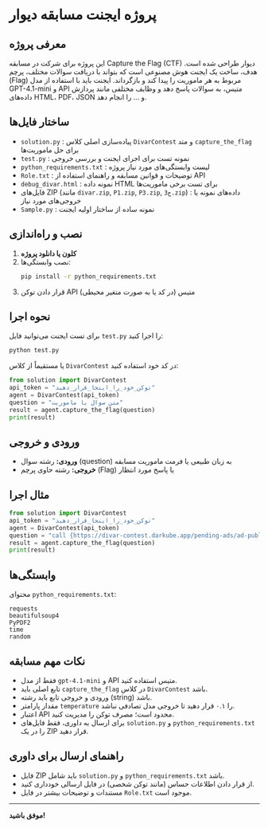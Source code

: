 # پروژه ایجنت مسابقه دیوار

## معرفی پروژه
این پروژه برای شرکت در مسابقه Capture the Flag (CTF) دیوار طراحی شده است. هدف، ساخت یک ایجنت هوش مصنوعی است که بتواند با دریافت سوالات مختلف، پرچم (Flag) مربوط به هر ماموریت را پیدا کند و بازگرداند. ایجنت باید با استفاده از مدل GPT-4.1-mini و API متیس، به سوالات پاسخ دهد و وظایف مختلفی مانند پردازش داده‌های HTML، PDF، JSON و ... را انجام دهد.

## ساختار فایل‌ها
- `solution.py` : پیاده‌سازی اصلی کلاس `DivarContest` و متد `capture_the_flag` برای حل ماموریت‌ها
- `test.py` : نمونه تست برای اجرای ایجنت و بررسی خروجی
- `python_requirements.txt` : لیست وابستگی‌های مورد نیاز پروژه
- `Role.txt` : توضیحات و قوانین مسابقه و راهنمای استفاده از API
- `debug_divar.html` : نمونه داده HTML برای تست برخی ماموریت‌ها
- فایل‌های ZIP (مانند `divar.zip`, `P1.zip`, `P3.zip`, `ح3.zip`) : داده‌های نمونه یا خروجی‌های مورد نیاز
- `Sample.py` : نمونه ساده از ساختار اولیه ایجنت

## نصب و راه‌اندازی
1. **کلون یا دانلود پروژه**
2. نصب وابستگی‌ها:
   ```bash
   pip install -r python_requirements.txt
   ```
3. قرار دادن توکن API متیس (در کد یا به صورت متغیر محیطی)

## نحوه اجرا
برای تست ایجنت می‌توانید فایل `test.py` را اجرا کنید:
```bash
python test.py
```
یا مستقیماً از کلاس `DivarContest` در کد خود استفاده کنید:
```python
from solution import DivarContest
api_token = "توکن_خود_را_اینجا_قرار_دهید"
agent = DivarContest(api_token)
question = "متن سوال یا ماموریت"
result = agent.capture_the_flag(question)
print(result)
```

## ورودی و خروجی
- **ورودی:** رشته سوال (question) به زبان طبیعی یا فرمت ماموریت مسابقه
- **خروجی:** رشته حاوی پرچم (Flag) یا پاسخ مورد انتظار

## مثال اجرا
```python
from solution import DivarContest
api_token = "توکن_خود_را_اینجا_قرار_دهید"
agent = DivarContest(api_token)
question = "call {https://divar-contest.darkube.app/pending-ads/ad-public-931582.json} and fetch the pending ads, review the fetched ads and choose the correct tag for each one. It is guaranteed that only one of the issues exists in the ads."
result = agent.capture_the_flag(question)
print(result)
```

## وابستگی‌ها
محتوای `python_requirements.txt`:
```
requests
beautifulsoup4
PyPDF2
time
random
```

## نکات مهم مسابقه
- فقط از مدل `gpt-4.1-mini` و API متیس استفاده کنید.
- تابع اصلی باید `capture_the_flag` در کلاس `DivarContest` باشد.
- ورودی و خروجی تابع باید رشته (string) باشد.
- مقدار پارامتر `temperature` را ۰.۱ قرار دهید تا خروجی مدل تصادفی نباشد.
- اعتبار API محدود است؛ مصرف توکن را مدیریت کنید.
- برای ارسال به داوری، فقط فایل‌های `solution.py` و `python_requirements.txt` را در یک ZIP قرار دهید.

## راهنمای ارسال برای داوری
- فایل ZIP باید شامل `solution.py` و `python_requirements.txt` باشد.
- از قرار دادن اطلاعات حساس (مانند توکن شخصی) در فایل ارسالی خودداری کنید.
- مستندات و توضیحات بیشتر در فایل `Role.txt` موجود است.

---

**موفق باشید!** 